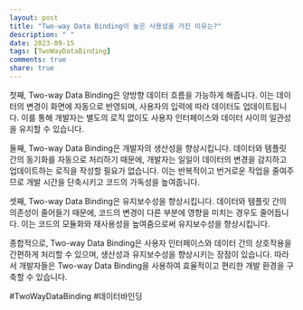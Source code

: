 ```yaml
---
layout: post
title: "Two-way Data Binding이 높은 사용성을 가진 이유는?"
description: " "
date: 2023-09-15
tags: [TwoWayDataBinding]
comments: true
share: true
---
```


첫째, Two-way Data Binding은 양방향 데이터 흐름을 가능하게 해줍니다. 이는 데이터의 변경이 화면에 자동으로 반영되며, 사용자의 입력에 따라 데이터도 업데이트됩니다. 이를 통해 개발자는 별도의 로직 없이도 사용자 인터페이스와 데이터 사이의 일관성을 유지할 수 있습니다.

둘째, Two-way Data Binding은 개발자의 생산성을 향상시킵니다. 데이터와 템플릿 간의 동기화를 자동으로 처리하기 때문에, 개발자는 일일이 데이터의 변경을 감지하고 업데이트하는 로직을 작성할 필요가 없습니다. 이는 반복적이고 번거로운 작업을 줄여주므로 개발 시간을 단축시키고 코드의 가독성을 높여줍니다.

셋째, Two-way Data Binding은 유지보수성을 향상시킵니다. 데이터와 템플릿 간의 의존성이 줄어들기 때문에, 코드의 변경이 다른 부분에 영향을 미치는 경우도 줄어듭니다. 이는 코드의 모듈화와 재사용성을 높여줌으로써 유지보수성을 향상시킵니다.

종합적으로, Two-way Data Binding은 사용자 인터페이스와 데이터 간의 상호작용을 간편하게 처리할 수 있으며, 생산성과 유지보수성을 향상시키는 장점이 있습니다. 따라서 개발자들은 Two-way Data Binding을 사용하여 효율적이고 편리한 개발 환경을 구축할 수 있습니다.

#TwoWayDataBinding #데이터바인딩
